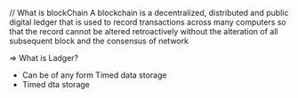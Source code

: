 // What is blockChain
   A blockchain is a decentralized, distributed and public digital ledger that is used to record transactions across many computers so that the record cannot be altered retroactively without the alteration of all subsequent block and the consensus of network

=> What is Ladger?
  * Can be of any form Timed data storage
  * Timed dta storage
  